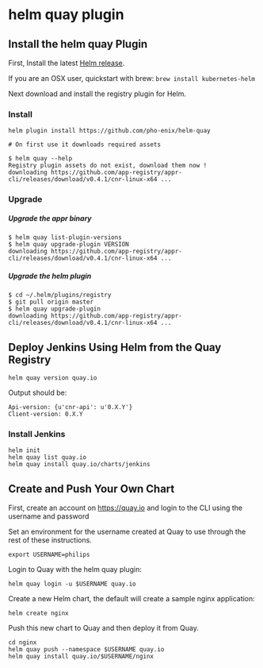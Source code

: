 # helm quay plugin

## Install the helm quay Plugin

First, Install the latest [Helm release](https://github.com/kubernetes/helm#install).

If you are an OSX user, quickstart with brew: `brew install kubernetes-helm`

Next download and install the registry plugin for Helm.

### Install

``` shell
helm plugin install https://github.com/pho-enix/helm-quay

# On first use it downloads required assets

$ helm quay --help
Registry plugin assets do not exist, download them now !
downloading https://github.com/app-registry/appr-cli/releases/download/v0.4.1/cnr-linux-x64 ...
```


### Upgrade

##### Upgrade the appr binary

``` shell
$ helm quay list-plugin-versions
$ helm quay upgrade-plugin VERSION
downloading https://github.com/app-registry/appr-cli/releases/download/v0.4.1/cnr-linux-x64 ...
```

##### Upgrade the helm plugin

``` shell
$ cd ~/.helm/plugins/registry
$ git pull origin master
$ helm quay upgrade-plugin
downloading https://github.com/app-registry/appr-cli/releases/download/v0.4.1/cnr-linux-x64 ...
```

## Deploy Jenkins Using Helm from the Quay Registry


```
helm quay version quay.io
```

Output should be:
```
Api-version: {u'cnr-api': u'0.X.Y'}
Client-version: 0.X.Y
```

### Install Jenkins

```
helm init
helm quay list quay.io
helm quay install quay.io/charts/jenkins
```

## Create and Push Your Own Chart

First, create an account on https://quay.io and login to the CLI using the username and password

Set an environment for the username created at Quay to use through the rest of these instructions.

```
export USERNAME=philips
```

Login to Quay with the helm quay plugin:

```
helm quay login -u $USERNAME quay.io
```

Create a new Helm chart, the default will create a sample nginx application:

```
helm create nginx
```

Push this new chart to Quay and then deploy it from Quay.

```
cd nginx
helm quay push --namespace $USERNAME quay.io
helm quay install quay.io/$USERNAME/nginx
```
